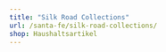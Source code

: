 ```yaml
---
title: "Silk Road Collections"
url: /santa-fe/silk-road-collections/
shop: Haushaltsartikel
---
```

